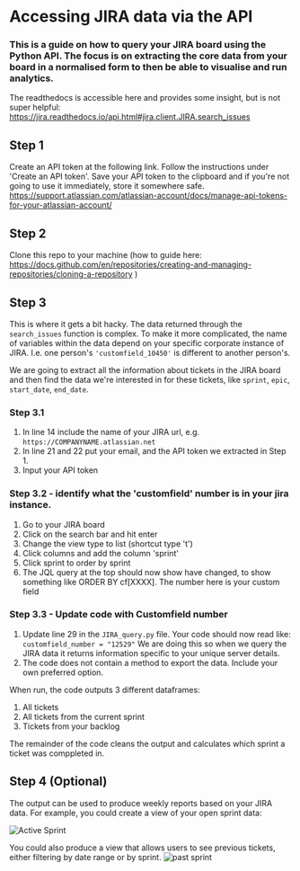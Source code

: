 # Accessing JIRA data via the API

### This is a guide on how to query your JIRA board using the Python API. The focus is on extracting the core data from your board in a normalised form to then be able to visualise and run analytics.

The readthedocs is accessible here and provides some insight, but is not super helpful: https://jira.readthedocs.io/api.html#jira.client.JIRA.search_issues

## Step 1

Create an API token at the following link. Follow the instructions under 'Create an API token'. Save your API token to the clipboard and if you're not going to use it immediately, store it somewhere safe. 
https://support.atlassian.com/atlassian-account/docs/manage-api-tokens-for-your-atlassian-account/


## Step 2

Clone this repo to your machine (how to guide here: https://docs.github.com/en/repositories/creating-and-managing-repositories/cloning-a-repository )

## Step 3

This is where it gets a bit hacky. The data returned through the `search_issues` function is complex. To make it more complicated, the name of variables within the data depend on your specific corporate instance of JIRA. I.e. one person's `'customfield_10450'` is different to another person's. 

We are going to extract all the information about tickets in the JIRA board and then find the data we're interested in for these tickets, like `sprint`, `epic`, `start_date`, `end_date`.

### Step 3.1 

1. In line 14 include the name of your JIRA url, e.g.    `https://COMPANYNAME.atlassian.net`
2. In line 21 and 22 put your email, and the API token we extracted in Step 1.
3. Input your API token

### Step 3.2 - identify what the 'customfield' number is in your jira instance. 

1. Go to your JIRA board
2. Click on the search bar and hit enter
3. Change the view type to list (shortcut type 't')
4. Click columns and add the column 'sprint'
5. Click sprint to order by sprint
6. The JQL query at the top should now show have changed, to show something like ORDER BY cf[XXXX]. The number here is your custom field

### Step 3.3 - Update code with Customfield number

1. Update line 29 in the  `JIRA_query.py` file.  Your code should now read like:
   `customfield_number = "12529"`
   We are doing this so when we query the JIRA data it returns information specific to your unique server details. 
2. The code does not contain a method to export the data. Include your own preferred option.

When run, the code outputs 3 different dataframes:
1. All tickets
2. All tickets from the current sprint
3. Tickets from your backlog

The remainder of the code cleans the output and calculates which sprint a ticket was comppleted in. 

## Step 4 (Optional)

The output can be used to produce weekly reports based on your JIRA data. For example, you could create a view of your open sprint data:

![Active Sprint](https://github.com/alex-stephenson/JIRA_API_Query/assets/49374679/44a7afec-2394-4844-a5ed-19dd6517e0b7)



You could also produce a view that allows users to see previous tickets, either filtering by date range or by sprint. 
![past sprint](https://github.com/alex-stephenson/JIRA_API_Query/assets/49374679/a508318b-2a57-4e1d-b08c-8fbf752a202c)


